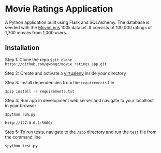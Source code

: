 Movie Ratings Application
======================

A Python application built using Flask and SQLAlchemy. The database is seeded with the [MovieLens](http://grouplens.org/datasets/movielens/) 100k dataset. It consists of 100,000 ratings of 1,700 movies from 1,000 users. 

Installation
------------
Step 1: Clone the repo 
`$git clone https://github.com/gwongz/movie_ratings_app.git`

Step 2: Create and activate a [virtualenv](http://www.virtualenv.org/en/latest/) inside your directory

Step 3: Install dependencies from the `requirements` file    

`$pip install -r requirements.txt`

Step 4: Run app in development web server and navigate to your localhost in your browser

`$python run.py`

`http://127.0.0.1:5000/`


Step 5: To run tests, navigate to the `/app` directory and run the `test` file from the command line

`$python test.py`